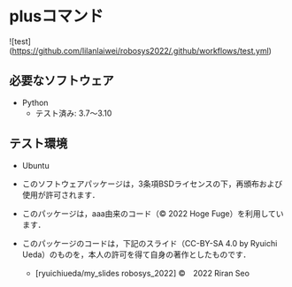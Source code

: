 # plusコマンド
![test] (https://github.com/lilanlaiwei/robosys2022/.github/workflows/test.yml)



## 必要なソフトウェア
* Python
  * テスト済み: 3.7～3.10

## テスト環境
* Ubuntu

 * このソフトウェアパッケージは，3条項BSDライセンスの下，再頒布および使用が許可されます．
 * このパッケージは，aaa由来のコード（© 2022 Hoge Fuge）を利用しています．
 * このパッケージのコードは，下記のスライド（CC-BY-SA 4.0 by Ryuichi Ueda）のものを，本人の許可を得て自身の著作としたものです．
      * [ryuichiueda/my_slides robosys_2022]
©　2022 Riran Seo
